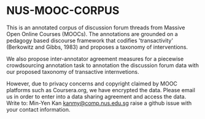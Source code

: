# NUS-MOOC-CORPUS
This is an annotated corpus of discussion forum threads from Massive Open Online Courses (MOOCs). The annotations are grounded on a pedagogy based discourse framework that codifies 'transactivity' (Berkowitz and Gibbs, 1983) and proposes a taxonomy of interventions.

We also propose inter-annotator agreement measures for a piecewise crowdsourcing annotation task to annotation the discussion forum data with our proposed taxonomy of transactive internvetions.

However, due to privacy concerns and copyright claimed by MOOC platforms such as Coursera.org, we have encrypted the data. Please email us in order to enter into a data sharing agreement and access the data. Write to: Min-Yen Kan kanmy@comp.nus.edu.sg  raise a github issue with your contact information.
